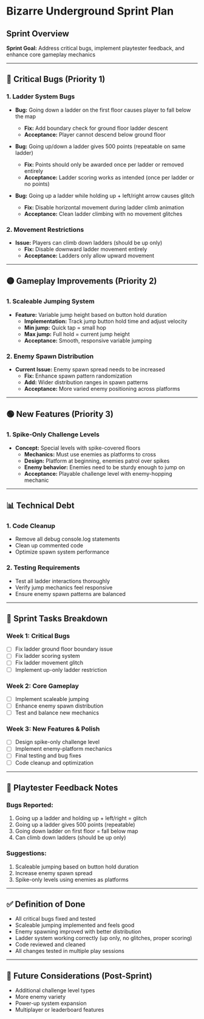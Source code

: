 # Bizarre Underground Sprint Plan

## Sprint Overview
**Sprint Goal:** Address critical bugs, implement playtester feedback, and enhance core gameplay mechanics

---

## 🔴 Critical Bugs (Priority 1)

### 1. Ladder System Bugs
- **Bug:** Going down a ladder on the first floor causes player to fall below the map
  - **Fix:** Add boundary check for ground floor ladder descent
  - **Acceptance:** Player cannot descend below ground floor

- **Bug:** Going up/down a ladder gives 500 points (repeatable on same ladder)
  - **Fix:** Points should only be awarded once per ladder or removed entirely
  - **Acceptance:** Ladder scoring works as intended (once per ladder or no points)

- **Bug:** Going up a ladder while holding up + left/right arrow causes glitch
  - **Fix:** Disable horizontal movement during ladder climb animation
  - **Acceptance:** Clean ladder climbing with no movement glitches

### 2. Movement Restrictions
- **Issue:** Players can climb down ladders (should be up only)
  - **Fix:** Disable downward ladder movement entirely
  - **Acceptance:** Ladders only allow upward movement

---

## 🟡 Gameplay Improvements (Priority 2)

### 1. Scaleable Jumping System
- **Feature:** Variable jump height based on button hold duration
  - **Implementation:** Track jump button hold time and adjust velocity
  - **Min jump:** Quick tap = small hop
  - **Max jump:** Full hold = current jump height
  - **Acceptance:** Smooth, responsive variable jumping

### 2. Enemy Spawn Distribution
- **Current Issue:** Enemy spawn spread needs to be increased
  - **Fix:** Enhance spawn pattern randomization
  - **Add:** Wider distribution ranges in spawn patterns
  - **Acceptance:** More varied enemy positioning across platforms

---

## 🟢 New Features (Priority 3)

### 1. Spike-Only Challenge Levels
- **Concept:** Special levels with spike-covered floors
  - **Mechanics:** Must use enemies as platforms to cross
  - **Design:** Platform at beginning, enemies patrol over spikes
  - **Enemy behavior:** Enemies need to be sturdy enough to jump on
  - **Acceptance:** Playable challenge level with enemy-hopping mechanic

---

## 📊 Technical Debt

### 1. Code Cleanup
- Remove all debug console.log statements
- Clean up commented code
- Optimize spawn system performance

### 2. Testing Requirements
- Test all ladder interactions thoroughly
- Verify jump mechanics feel responsive
- Ensure enemy spawn patterns are balanced

---

## 🎯 Sprint Tasks Breakdown

### Week 1: Critical Bugs
- [ ] Fix ladder ground floor boundary issue
- [ ] Fix ladder scoring system
- [ ] Fix ladder movement glitch
- [ ] Implement up-only ladder restriction

### Week 2: Core Gameplay
- [ ] Implement scaleable jumping
- [ ] Enhance enemy spawn distribution
- [ ] Test and balance new mechanics

### Week 3: New Features & Polish
- [ ] Design spike-only challenge level
- [ ] Implement enemy-platform mechanics
- [ ] Final testing and bug fixes
- [ ] Code cleanup and optimization

---

## 📝 Playtester Feedback Notes

### Bugs Reported:
1. Going up a ladder and holding up + left/right = glitch
2. Going up a ladder gives 500 points (repeatable)
3. Going down ladder on first floor = fall below map
4. Can climb down ladders (should be up only)

### Suggestions:
1. Scaleable jumping based on button hold duration
2. Increase enemy spawn spread
3. Spike-only levels using enemies as platforms

---

## ✅ Definition of Done
- All critical bugs fixed and tested
- Scaleable jumping implemented and feels good
- Enemy spawning improved with better distribution
- Ladder system working correctly (up only, no glitches, proper scoring)
- Code reviewed and cleaned
- All changes tested in multiple play sessions

---

## 🚀 Future Considerations (Post-Sprint)
- Additional challenge level types
- More enemy variety
- Power-up system expansion
- Multiplayer or leaderboard features